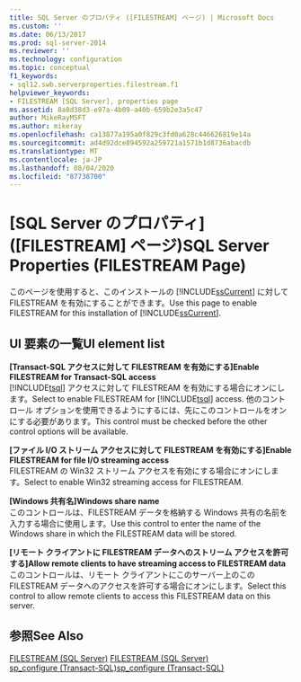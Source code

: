 ```yaml
---
title: SQL Server のプロパティ ([FILESTREAM] ページ) | Microsoft Docs
ms.custom: ''
ms.date: 06/13/2017
ms.prod: sql-server-2014
ms.reviewer: ''
ms.technology: configuration
ms.topic: conceptual
f1_keywords:
- sql12.swb.serverproperties.filestream.f1
helpviewer_keywords:
- FILESTREAM [SQL Server], properties page
ms.assetid: 8a8d38d3-e97a-4b09-a40b-659b2e3a5c47
author: MikeRayMSFT
ms.author: mikeray
ms.openlocfilehash: ca13877a195a0f829c3fd0a628c446626819e14a
ms.sourcegitcommit: ad4d92dce894592a259721a1571b1d8736abacdb
ms.translationtype: MT
ms.contentlocale: ja-JP
ms.lasthandoff: 08/04/2020
ms.locfileid: "87738700"
---
```

# <a name="sql-server-properties-filestream-page"></a><span data-ttu-id="4bb3c-102">[SQL Server のプロパティ] ([FILESTREAM] ページ)</span><span class="sxs-lookup"><span data-stu-id="4bb3c-102">SQL Server Properties (FILESTREAM Page)</span></span>
  <span data-ttu-id="4bb3c-103">このページを使用すると、このインストールの [!INCLUDE[ssCurrent](../../includes/sscurrent-md.md)] に対して FILESTREAM を有効にすることができます。</span><span class="sxs-lookup"><span data-stu-id="4bb3c-103">Use this page to enable FILESTREAM for this installation of [!INCLUDE[ssCurrent](../../includes/sscurrent-md.md)].</span></span>  
  
## <a name="ui-element-list"></a><span data-ttu-id="4bb3c-104">UI 要素の一覧</span><span class="sxs-lookup"><span data-stu-id="4bb3c-104">UI element list</span></span>  
 <span data-ttu-id="4bb3c-105">**[Transact-SQL アクセスに対して FILESTREAM を有効にする]**</span><span class="sxs-lookup"><span data-stu-id="4bb3c-105">**Enable FILESTREAM for Transact-SQL access**</span></span>  
 <span data-ttu-id="4bb3c-106">[!INCLUDE[tsql](../../includes/tsql-md.md)] アクセスに対して FILESTREAM を有効にする場合にオンにします。</span><span class="sxs-lookup"><span data-stu-id="4bb3c-106">Select to enable FILESTREAM for [!INCLUDE[tsql](../../includes/tsql-md.md)] access.</span></span> <span data-ttu-id="4bb3c-107">他のコントロール オプションを使用できるようにするには、先にこのコントロールをオンにする必要があります。</span><span class="sxs-lookup"><span data-stu-id="4bb3c-107">This control must be checked before the other control options will be available.</span></span>  
  
 <span data-ttu-id="4bb3c-108">**[ファイル I/O ストリーム アクセスに対して FILESTREAM を有効にする]**</span><span class="sxs-lookup"><span data-stu-id="4bb3c-108">**Enable FILESTREAM for file I/O streaming access**</span></span>  
 <span data-ttu-id="4bb3c-109">FILESTREAM の Win32 ストリーム アクセスを有効にする場合にオンにします。</span><span class="sxs-lookup"><span data-stu-id="4bb3c-109">Select to enable Win32 streaming access for FILESTREAM.</span></span>  
  
 <span data-ttu-id="4bb3c-110">**[Windows 共有名]**</span><span class="sxs-lookup"><span data-stu-id="4bb3c-110">**Windows share name**</span></span>  
 <span data-ttu-id="4bb3c-111">このコントロールは、FILESTREAM データを格納する Windows 共有の名前を入力する場合に使用します。</span><span class="sxs-lookup"><span data-stu-id="4bb3c-111">Use this control to enter the name of the Windows share in which the FILESTREAM data will be stored.</span></span>  
  
 <span data-ttu-id="4bb3c-112">**[リモート クライアントに FILESTREAM データへのストリーム アクセスを許可する]**</span><span class="sxs-lookup"><span data-stu-id="4bb3c-112">**Allow remote clients to have streaming access to FILESTREAM data**</span></span>  
 <span data-ttu-id="4bb3c-113">このコントロールは、リモート クライアントにこのサーバー上のこの FILESTREAM データへのアクセスを許可する場合にオンにします。</span><span class="sxs-lookup"><span data-stu-id="4bb3c-113">Select this control to allow remote clients to access this FILESTREAM data on this server.</span></span>  
  
## <a name="see-also"></a><span data-ttu-id="4bb3c-114">参照</span><span class="sxs-lookup"><span data-stu-id="4bb3c-114">See Also</span></span>  
 <span data-ttu-id="4bb3c-115">[FILESTREAM &#40;SQL Server&#41;](../../relational-databases/blob/filestream-sql-server.md) </span><span class="sxs-lookup"><span data-stu-id="4bb3c-115">[FILESTREAM &#40;SQL Server&#41;](../../relational-databases/blob/filestream-sql-server.md) </span></span>  
 [<span data-ttu-id="4bb3c-116">sp_configure &#40;Transact-SQL&#41;</span><span class="sxs-lookup"><span data-stu-id="4bb3c-116">sp_configure &#40;Transact-SQL&#41;</span></span>](/sql/relational-databases/system-stored-procedures/sp-configure-transact-sql)  
  
  
